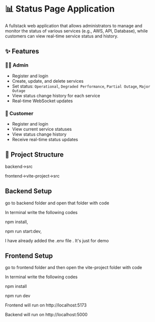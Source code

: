 # 📊 Status Page Application

A fullstack web application that allows administrators to manage and monitor the status of various services (e.g., AWS, API, Database), while customers can view real-time service status and history.

## ✨ Features

### 👨‍💻 Admin
- Register and login
- Create, update, and delete services
- Set status: `Operational`, `Degraded Performance`, `Partial Outage`, `Major Outage`
- View status change history for each service
- Real-time WebSocket updates

### 👤 Customer
- Register and login
- View current service statuses
- View status change history
- Receive real-time status updates

## 📁 Project Structure
 backend->src

 
 frontend->vite-project->src

## Backend Setup
 go to backend folder and open that folder with code 

 In terminal write the following codes

  npm install,

  
  npm run start:dev,

  
  I have already added the .env file . It's just for demo

## Frontend Setup
 go to frontend folder and then open the vite-project folder with code

 
 In terminal write the following codes

 
   npm install

   
   npm run dev

   

 Frontend will run on http://localhost:5173

 
 Backend will run on http://localhost:5000
